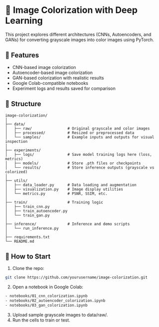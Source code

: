# 🎨 Image Colorization with Deep Learning
This project explores different architectures (CNNs, Autoencoders, and GANs) for converting grayscale images into color images using PyTorch.

## 🧪 Features
- CNN-based image colorization
- Autoencoder-based image colorization
- GAN-based colorization with realistic results
- Google Colab-compatible notebooks
- Experiment logs and results saved for comparison

## 📁 Structure
```text
image-colorization/
│
├── data/
│   ├── raw/                # Original grayscale and color images
│   ├── processed/          # Resized or preprocessed data
│   └── samples/            # Example inputs and outputs for visual inspection
│
├── experiments/
│   ├── logs/               # Save model training logs here (loss, metrics)
│   ├── models/             # Store .pth files or checkpoints
│   └── results/            # Store inference outputs (grayscale vs colorized)
│
├── utils/
│   ├── data_loader.py      # Data loading and augmentation
│   ├── visualization.py    # Image display utilities
│   └── metrics.py          # PSNR, SSIM, etc.
│
├── train/                  # Training logic
│   ├── train_cnn.py
│   ├── train_autoencoder.py
│   └── train_gan.py
│
├── inference/              # Inference and demo scripts
│   └── run_inference.py
│
├── requirements.txt
└── README.md
```
## 🚀 How to Start

1. Clone the repo:
```bash
git clone https://github.com/yourusername/image-colorization.git
```
2. Open a notebook in Google Colab:
```bash
- notebooks/01_cnn_colorization.ipynb
- notebooks/02_autoencoder_colorization.ipynb
- notebooks/03_gan_colorization.ipynb
```
3. Upload sample grayscale images to data/raw/.
4. Run the cells to train or test.
